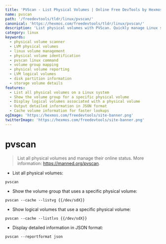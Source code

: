 ```yaml
---
title: 'PVScan - List Physical Volumes | Online Free DevTools by Hexmos'
name: pvscan
path: '/freedevtools/tldr/linux/pvscan/'
canonical: 'https://hexmos.com/freedevtools/tldr/linux/pvscan/'
description: 'List physical volumes with PVScan. Quickly manage Linux storage, identify volume groups, and display detailed volume information. Free online tool, no registration required.'
category: linux
keywords:
  - physical volume scanner
  - LVM physical volumes
  - linux volume management
  - physical volume identification
  - pvscan linux command
  - volume group mapping
  - physical volume reporting
  - LVM logical volumes
  - disk partition information
  - storage volume details
features:
  - List all physical volumes on a Linux system
  - Show the volume group for a specific physical volume
  - Display logical volumes associated with a physical volume
  - Output detailed information in JSON format
  - Cache volume information for faster lookups
ogImage: 'https://hexmos.com/freedevtools/site-banner.png'
twitterImage: 'https://hexmos.com/freedevtools/site-banner.png'
---
```


# pvscan

> List all physical volumes and manage their online status.
> More information: <https://manned.org/pvscan>.

- List all physical volumes:

`pvscan`

- Show the volume group that uses a specific physical volume:

`pvscan --cache --listvg {{/dev/sdX}}`

- Show logical volumes that use a specific physical volume:

`pvscan --cache --listlvs {{/dev/sdX}}`

- Display detailed information in JSON format:

`pvscan --reportformat json`
